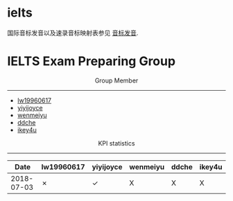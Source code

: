 # ielts

国际音标发音以及速录音标映射表参见 [音标发音](http://ahageek.com/showtimes/punctuation/).


# IELTS Exam Preparing Group

<center>
Group Member
</center>

<hr/>

- [lw19960617](https://github.com/lw19960617/IELTS)
- [yiyijoyce](https://github.com/yiyijoyce/IELTS)
- [wenmeiyu](https://github.com/wenmeiyu/ielts)
- [ddche](https://github.com/ddche/IELTS)
- [ikey4u](https://github.com/ikey4u/ielts)


<center> KPI statistics </center>
<hr/>

| Date         |lw19960617| yiyijoyce | wenmeiyu | ddche | ikey4u|
| -------------|--|--|--|--|--|
| 2018-07-03   | ✗ | ✓ | X|X|X|


